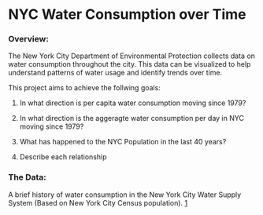# NYC Water Consumption over Time 

### Overview:
The New York City Department of Environmental Protection collects data on water consumption throughout the city. This data can be visualized to help understand patterns of water usage and identify trends over time.

This project aims to achieve the follwing goals:

1. In what direction is per capita water consumption moving since 1979?

2. In what direction is the aggeragte water consumption per day in NYC moving since 1979?

3. What has happened to the NYC Population in the last 40 years?

4. Describe each relationship

### The Data:
A brief history of water consumption in the New York City Water Supply System (Based on New York City Census population). [1]

[1]: https://data.cityofnewyork.us/Environment/Water-Consumption-in-the-City-of-New-York/ia2d-e54m


